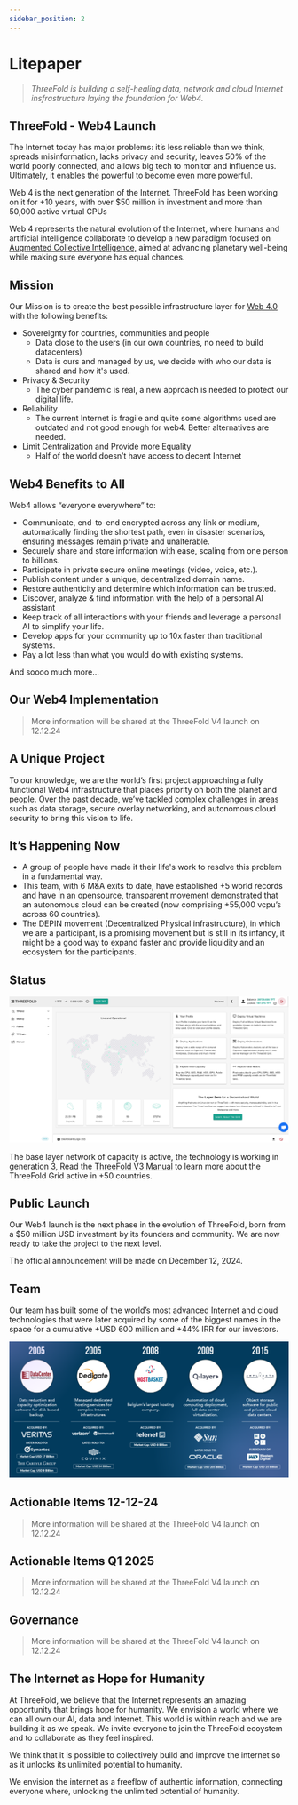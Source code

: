 ```yaml
---
sidebar_position: 2
---
```


# Litepaper

> *ThreeFold is building a self-healing data, network and cloud Internet insfrastructure laying the foundation for Web4.*

## ThreeFold - Web4 Launch

The Internet today has major problems: it’s less reliable than we think, spreads misinformation, lacks privacy and security, leaves 50% of the world poorly connected, and allows big tech to monitor and influence us. Ultimately, it enables the powerful to become even more powerful.

Web 4 is the next generation of the Internet. ThreeFold has been working on it for +10 years, with over $50 million in investment and more than 50,000 active virtual CPUs

Web 4 represents the natural evolution of the Internet, where humans and artificial intelligence collaborate to develop a new paradigm focused on [Augmented Collective Intelligence,](https://www.supermind.design/) aimed at advancing planetary well-being while making sure everyone has equal chances.

## Mission

Our Mission is to create the best possible infrastructure layer for [Web 4.0](https://www.techopedia.com/definition/web4) with the following benefits:

* Sovereignty for countries, communities and people
  * Data close to the users (in our own countries, no need to build datacenters)
  * Data is ours and managed by us, we decide with who our data is shared and how it's used.
* Privacy & Security
  * The cyber pandemic is real, a new approach is needed to protect our digital life.
* Reliability
  * The current Internet is fragile and quite some algorithms used are outdated and not good enough for web4. Better alternatives are needed.
* Limit Centralization and Provide more Equality
  * Half of the world doesn’t have access to decent Internet

## Web4 Benefits to All

Web4 allows “everyone everywhere” to:

* Communicate, end-to-end encrypted across any link or medium, automatically finding the shortest path, even in disaster scenarios, ensuring messages remain private and unalterable.
* Securely share and store information with ease, scaling from one person to billions.
* Participate in private secure online meetings (video, voice, etc.).
* Publish content under a unique, decentralized domain name.
* Restore authenticity and determine which information can be trusted.
* Discover, analyze & find information with the help of a personal AI assistant
* Keep track of all interactions with your friends and leverage a personal AI to simplify your life.
* Develop apps for your community up to 10x faster than traditional systems.
* Pay a lot less than what you would do with existing systems.

And soooo much more…

## Our Web4 Implementation

> More information will be shared at the ThreeFold V4 launch on 12.12.24

## A Unique Project

To our knowledge, we are the world’s first project approaching a fully functional Web4 infrastructure that places priority on both the planet and people. Over the past decade, we’ve tackled complex challenges in areas such as data storage, secure overlay networking, and autonomous cloud security to bring this vision to life.

## It’s Happening Now

* A group of people have made it their life's work to resolve this problem in a fundamental way.
* This team, with 6 M&A exits to date, have established +5 world records and have in an opensource, transparent movement demonstrated that an autonomous cloud can be created
(now comprising +55,000 vcpu’s across 60 countries).
* The DEPIN movement (Decentralized Physical infrastructure), in which we are a participant, is a promising movement but is still in its infancy, it might be a good way to expand faster and provide liquidity and an ecosystem for the participants.

## Status

![](./img/docs_threefold_litepaper_1.png)

The base layer network of capacity is active, the technology is working in generation 3,
Read the [ThreeFold V3 Manual](https://manual.grid.tf/) to learn more about the ThreeFold Grid active in +50 countries.

## Public Launch

Our Web4 launch is the next phase in the evolution of ThreeFold, born from a $50 million USD investment by its founders and community. We are now ready to take the project to the next level.

The official announcement will be made on December 12, 2024.

## Team

Our team has built some of the world’s most advanced Internet and cloud technologies that were later acquired by some of the biggest names in the space for a cumulative +USD 600 million and +44% IRR for our investors.

![](./img/docs_threefold_litepaper_2.png)

## Actionable Items 12-12-24

> More information will be shared at the ThreeFold V4 launch on 12.12.24

## Actionable Items Q1 2025

> More information will be shared at the ThreeFold V4 launch on 12.12.24

## Governance

> More information will be shared at the ThreeFold V4 launch on 12.12.24

## The Internet as Hope for Humanity

At ThreeFold, we believe that the Internet represents an amazing opportunity that brings hope for humanity. We envision a world where we can all own our AI, data and Internet. This world is within reach and we are building it as we speak. We invite everyone to join the ThreeFold ecoystem and to collaborate as they feel inspired.

We think that it is possible to collectively build and improve the internet so as it unlocks its unlimited potential to humanity. 

We envision the internet as a freeflow of authentic information, connecting everyone where, unlocking the unlimited potential of humanity.